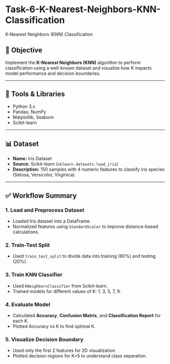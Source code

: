 # Task-6-K-Nearest-Neighbors-KNN-Classification
K-Nearest Neighbors (KNN) Classification


## 🎯 Objective

Implement the **K-Nearest Neighbors (KNN)** algorithm to perform classification using a well-known dataset and visualize how K impacts model performance and decision boundaries.

---

## 🧰 Tools & Libraries

- Python 3.x
- Pandas, NumPy
- Matplotlib, Seaborn
- Scikit-learn

---

## 📊 Dataset

- **Name:** Iris Dataset
- **Source:** Scikit-learn (`sklearn.datasets.load_iris`)
- **Description:** 150 samples with 4 numeric features to classify iris species (Setosa, Versicolor, Virginica).

---

## ✅ Workflow Summary

### 1. Load and Preprocess Dataset
- Loaded Iris dataset into a DataFrame.
- Normalized features using `StandardScaler` to improve distance-based calculations.

### 2. Train-Test Split
- Used `train_test_split` to divide data into training (80%) and testing (20%).

### 3. Train KNN Classifier
- Used `KNeighborsClassifier` from Scikit-learn.
- Trained models for different values of K: 1, 3, 5, 7, 9.

### 4. Evaluate Model
- Calculated **Accuracy**, **Confusion Matrix**, and **Classification Report** for each K.
- Plotted Accuracy vs K to find optimal K.

### 5. Visualize Decision Boundary
- Used only the first 2 features for 2D visualization.
- Plotted decision regions for K=5 to understand class separation.




